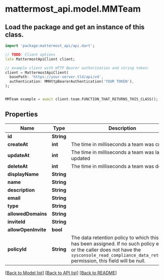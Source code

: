 # mattermost_api.model.MMTeam

## Load the package and get an instance of this class.
```dart
import 'package:mattermost_api/api.dart';

// TODO: Client options
late MattermostApiClient client;

// example client with HTTP Bearer authorization and string token:
client = MattermostApiClient(
  basePath: 'https://your-server.tld/api/v4',
  authentication: MMHttpBearerAuthentication('YOUR TOKEN'),
);


MMTeam example = await client.team.FUNCTION_THAT_RETURNS_THIS_CLASS();

```

## Properties
Name | Type | Description | Notes
------------ | ------------- | ------------- | -------------
**id** | **String** |  | [optional] 
**createAt** | **int** | The time in milliseconds a team was created | [optional] 
**updateAt** | **int** | The time in milliseconds a team was last updated | [optional] 
**deleteAt** | **int** | The time in milliseconds a team was deleted | [optional] 
**displayName** | **String** |  | [optional] 
**name** | **String** |  | [optional] 
**description** | **String** |  | [optional] 
**email** | **String** |  | [optional] 
**type** | **String** |  | [optional] 
**allowedDomains** | **String** |  | [optional] 
**inviteId** | **String** |  | [optional] 
**allowOpenInvite** | **bool** |  | [optional] 
**policyId** | **String** | The data retention policy to which this team has been assigned. If no such policy exists, or the caller does not have the `sysconsole_read_compliance_data_retention` permission, this field will be null. | [optional] 

[[Back to Model list]](../GENERATED_README.md#documentation-for-models) [[Back to API list]](../GENERATED_README.md#documentation-for-api-endpoints) [[Back to README]](../GENERATED_README.md)


